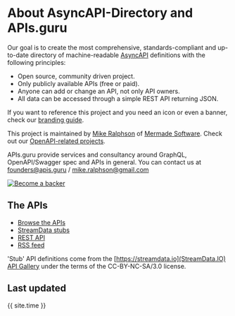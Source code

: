 # About AsyncAPI-Directory and APIs.guru

Our goal is to create the most comprehensive, standards-compliant and up-to-date directory of machine-readable [AsyncAPI](https://www.asyncapi.org/) definitions with the following principles:
- Open source, community driven project.
- Only publicly available APIs (free or paid).
- Anyone can add or change an API, not only API owners.
- All data can be accessed through a simple REST API returning JSON.

If you want to reference this project and you need an icon or even a banner, check our [branding guide](https://github.com/APIs-guru/branding).

This project is maintained by [Mike Ralphson](https://github.com/MikeRalphson) of [Mermade Software](https://github.com/mermade). Check out our [OpenAPI-related projects](https://github.com/search?q=org%3AMermade+openapi).

APIs.guru provide services and consultancy around GraphQL, OpenAPI/Swagger spec and APIs in general.
You can contact us at founders@apis.guru / mike.ralphson@gmail.com

[![Become a backer](https://opencollective.com/openapi-directory/tiers/backer.svg?avatarHeight=36&width=600)](https://opencollective.com/openapi-directory)

## The APIs

* [Browse the APIs](APIs)
* [StreamData stubs](stubs)
* [REST API](rest/v1/apis.json)
* [RSS feed](rss/feed.xml)

'Stub' API definitions come from the [https://streamdata.io](StreamData.IO) [API Gallery](https://github.com/streamdata-gallery-master/streamrank) under the terms of the CC-BY-NC-SA/3.0 license.

## Last updated

{{ site.time }}
